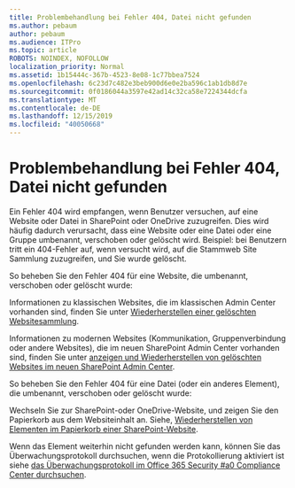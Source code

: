 ```yaml
---
title: Problembehandlung bei Fehler 404, Datei nicht gefunden
ms.author: pebaum
author: pebaum
ms.audience: ITPro
ms.topic: article
ROBOTS: NOINDEX, NOFOLLOW
localization_priority: Normal
ms.assetid: 1b15444c-367b-4523-8e08-1c77bbea7524
ms.openlocfilehash: 6c23d7c482e3beb900d6e0e2ba596c1ab1db8d7e
ms.sourcegitcommit: 0f0186044a3597e42ad14c32ca58e7224344dcfa
ms.translationtype: MT
ms.contentlocale: de-DE
ms.lasthandoff: 12/15/2019
ms.locfileid: "40050668"
---
```

# <a name="troubleshoot-error-404-file-not-found"></a>Problembehandlung bei Fehler 404, Datei nicht gefunden

Ein Fehler 404 wird empfangen, wenn Benutzer versuchen, auf eine Website oder Datei in SharePoint oder OneDrive zuzugreifen. Dies wird häufig dadurch verursacht, dass eine Website oder eine Datei oder eine Gruppe umbenannt, verschoben oder gelöscht wird. Beispiel: bei Benutzern tritt ein 404-Fehler auf, wenn versucht wird, auf die Stammweb Site Sammlung zuzugreifen, und Sie wurde gelöscht.

So beheben Sie den Fehler 404 für eine Website, die umbenannt, verschoben oder gelöscht wurde:

Informationen zu klassischen Websites, die im klassischen Admin Center vorhanden sind, finden Sie unter [Wiederherstellen einer gelöschten Websitesammlung](https://docs.microsoft.com/sharepoint/restore-deleted-site-collection).


Informationen zu modernen Websites (Kommunikation, Gruppenverbindung oder andere Websites), die im neuen SharePoint Admin Center vorhanden sind, finden Sie unter [anzeigen und Wiederherstellen von gelöschten Websites im neuen SharePoint Admin Center](https://docs.microsoft.com/sharepoint/restore-deleted-site-collection).

So beheben Sie den Fehler 404 für eine Datei (oder ein anderes Element), die umbenannt, verschoben oder gelöscht wurde:

Wechseln Sie zur SharePoint-oder OneDrive-Website, und zeigen Sie den Papierkorb aus dem Websiteinhalt an. Siehe, [Wiederherstellen von Elementen im Papierkorb einer SharePoint-Website](https://support.office.com/article/Restore-items-in-the-Recycle-Bin-of-a-SharePoint-site-6df466b6-55f2-4898-8d6e-c0dff851a0be#ID0EAADAAA=Online).

Wenn das Element weiterhin nicht gefunden werden kann, können Sie das Überwachungsprotokoll durchsuchen, wenn die Protokollierung aktiviert ist siehe [das Überwachungsprotokoll im Office 365 Security #a0 Compliance Center durchsuchen](https://docs.microsoft.com/office365/securitycompliance/search-the-audit-log-in-security-and-compliance?redirectSourcePath=%252fclient%252fsearch-the-audit-log-in-the-office-365-security-compliance-center-0d4d0f35-390b-4518-800e-0c7ec95e946c).

